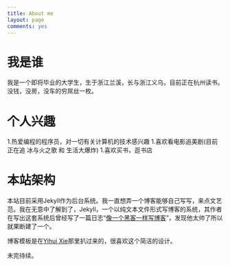 ```yaml
---
title: About me
layout: page
comments: yes
---
```


# 我是谁

我是一个即将毕业的大学生，生于浙江兰溪，长与浙江义乌，目前正在杭州读书。没钱，没房，没车的穷屌丝一枚。


# 个人兴趣

1.热爱编程的程序员，对一切有关计算机的技术感兴趣
1.喜欢看电影追美剧(目前正在追 冰与火之歌 和 生活大爆炸)
1.喜欢买书，逛书店

# 本站架构

本站目前采用Jekyll作为后台系统。我一直想弄一个博客能够自己写写，来点文艺范。我在无意中了解到了，Jekyll，一个以纯文本文件形式写博客的系统，其作者在写出这套系统后曾经写了一篇日志“[像一个黑客一样写博客](http://tom.preston-werner.com/2008/11/17/blogging-like-a-hacker.html)”，发现他太帅了所以就果断建了一个。

博客模板是在[Yihui Xie](http://http://yihui.name/cn/)那里扒过来的，很喜欢这个简洁的设计。

未完待续。

